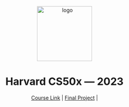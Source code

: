 <br>

<p align="center">
<img src="" alt="logo" height="150"/>
</p>

<h1 align="center">
Harvard CS50x — 2023
</h1>

<p align="center">
  <a href="https://cs50.harvard.edu/x/2023/">Course Link</a> |
  <a href="https://github.com/mancuoj/watchlist">Final Project</a> |
</p>
